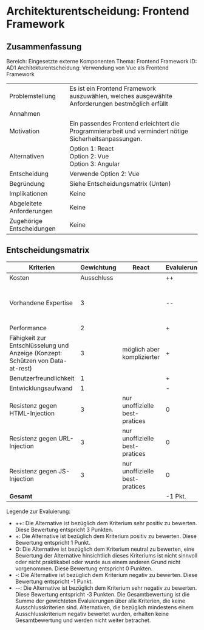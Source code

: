 # Architekturentscheidung: Frontend Framework

## Zusammenfassung
Bereich: Eingesetzte externe Komponenten
Thema: Frontend Framework
ID: AD1
Architekturentscheidung: Verwendung von Vue als Frontend Framework

|                           |                                                                                                                                                                                                                                                                                                                                                                                                                                                                                                                                                                                                                                                                                                                                                                                                                                                                                                                                                                                                                                                                                                                                                                                                                                                                                                                                                                                                                                                                                                                                                                                                                 |
| ------------------------- | --------------------------------------------------------------------------------------------------------------------------------------------------------------------------------------------------------------------------------------------------------------------------------------------------------------------------------------------------------------------------------------------------------------------------------------------------------------------------------------------------------------------------------------------------------------------------------------------------------------------------------------------------------------------------------------------------------------------------------------------------------------------------------------------------------------------------------------------------------------------------------------------------------------------------------------------------------------------------------------------------------------------------------------------------------------------------------------------------------------------------------------------------------------------------------------------------------------------------------------------------------------------------------------------------------------------------------------------------------------------------------------------------------------------------------------------------------------------------------------------------------------------------------------------------------------------------------------------------------------- |
| Problemstellung           |Es ist ein Frontend Framework auszuwählen, welches ausgewählte Anforderungen bestmöglich erfüllt                                                                                                                                                                                                                                                                                                                                                                                                                                                                                                                                                                                                                                                                                                                                                                                                                                                                                                                                                                                                                                                                                                                                                                                                                                                                                                                         |
| Annahmen                  |
| Motivation                | Ein passendes Frontend erleichtert die Programmierarbeit und vermindert nötige Sicherheitsanpassungen.                                                                                                                                                                                                                                                                                                                                                                                                                                                                                                                                                                                                                                                                                                                                                                                                                                                                                                                                                                                                                                                                                                                                                                                                                                                                                                                                                                                                                                                                                                                                                           |
| Alternativen              | Option 1: React <br> Option 2: Vue <br> Option 3: Angular
| Entscheidung              | Verwende Option 2: Vue                                                                                                                                                                                                                                                                                                                                                                                                                                                                                                                                                                                                                                                                                                                                                                                                                                                                                                                                                                                                                                                                                                                                                                                                                                                                                                                                                                                                                                                                                                                                                                                             |
| Begründung                | Siehe Entscheidungsmatrix (Unten)
| Implikationen             | Keine                                                                                                                                                                                                                                                                                                                                                                                                                                                                                                                                                                                                                                                                                                                                                                                                                                                                                                                                                                                                                                                                                                                                        |
| Abgeleitete Anforderungen | Keine                                                                                                                                                                                                                                                                                                                                                                                                                                                                                                                                                                                                                                                                                                                                                                                                                                                                                                                                                                                                                                                                                                                                                                                                                                                                                                                                                                                                                                                                                                                                                                                           |
| Zugehörige Entscheidungen | Keine                                                                                                                                                                                                                                                                                                                                                                                                                                                                                                                                                                                                                                                                                                                                                                                                                                                                                                                                                                                                                                                                                                                                                                                                                                                                                                                                                                                                                                                                                                                                                                                                           |

## Entscheidungsmatrix
| Kriterien                            | Gewichtung | React                       | Evaluierung | Vue                                   | Evaluierung | Angular                     |Evaluierung  |
| ------------------------------------ | ---------- | --------------------------- | ----------- | ------------------------------------- | ----------- | --------------------------- |-------------|
| Kosten                               | Ausschluss |                             | ++          |                                       | ++          |                             | ++          | 
| Vorhandene Expertise                 | 3          |                             | --          |keine Expertise aber detailierte best-practise-Liste vorhanden| -          |keine Expertise aber detailierte best-practise-Liste vorhanden| -           | 
| Performance                          | 2          |                    | +           |                              | +          |                    | 0         |
| Fähigkeit zur Entschlüsselung und Anzeige (Konzept: Schützen von Data-at-rest)                  | 3          |  möglich aber komplizierter|+|| ++           |  | ++          |
| Benutzerfreundlichkeit               | 1          |                             | +          |                                       | +         |                             | +          | 
| Entwicklungsaufwand                  | 1          |                             | -           |                                       | +           |                             | +           |
| Resistenz gegen HTML-Injection       | 3          | nur unoffizielle best-pratices| 0          |Standartmäßige Sicherheit                                       | ++          | Standartmäßige Sicherheit                            | ++          | 
| Resistenz gegen URL-Injection       | 3          | nur unoffizielle best-pratices| 0          |Standartmäßige Sicherheit                                       | ++          | Standartmäßige Sicherheit                            | ++          | 
| Resistenz gegen JS-Injection       | 3          | nur unoffizielle best-pratices| 0          |Standartmäßige Sicherheit                                       | ++          | nur unoffizielle best-pratices                           | 0          | 
| **Gesamt**                           |            |                             | -1 Pkt.     |                                       | 24 Pkt.     |                             | 17 Pkt.     |  

Legende zur Evaluierung:
 - ++: Die Alternative ist bezüglich dem Kriterium sehr positiv zu bewerten. Diese Bewertung entspricht 3 Punkten.
 - +: Die Alternative ist bezüglich dem Kriterium positiv zu bewerten. Diese Bewertung entspricht 1 Punkt.
 - O: Die Alternative ist bezüglich dem Kriterium neutral zu bewerten, eine Bewertung der Alternative hinsichtlich dieses Kriteriums ist nicht sinnvoll oder nicht praktikabel oder wurde aus einem anderen Grund nicht vorgenommen. Diese Bewertung entspricht 0 Punkten.
 - \-: Die Alternative ist bezüglich dem Kriterium negativ zu bewerten. Diese Bewertung entspricht -1 Punkt.
 - \-\-: Die Alternative ist bezüglich dem Kriterium sehr negativ zu bewerten. Diese Bewertung entspricht -3 Punkten.
Die Gesamtbewertung ist die Summe der gewichteten Evaluierungen über alle Kriterien, die keine Ausschlusskriterien sind. Alternativen, die bezüglich mindestens einem Ausschlusskriterium negativ bewertet wurden, erhalten keine Gesamtbewertung und werden nicht weiter betrachet.


